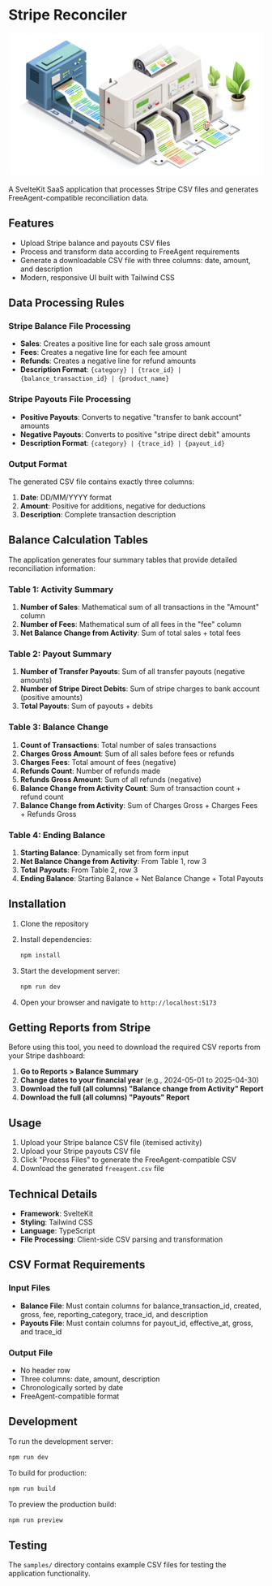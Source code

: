 # Stripe Reconciler

![Header](static/header.png)

A SvelteKit SaaS application that processes Stripe CSV files and generates FreeAgent-compatible reconciliation data.

## Features

- Upload Stripe balance and payouts CSV files
- Process and transform data according to FreeAgent requirements
- Generate a downloadable CSV file with three columns: date, amount, and description
- Modern, responsive UI built with Tailwind CSS

## Data Processing Rules

### Stripe Balance File Processing
- **Sales**: Creates a positive line for each sale gross amount
- **Fees**: Creates a negative line for each fee amount
- **Refunds**: Creates a negative line for refund amounts
- **Description Format**: `{category} | {trace_id} | {balance_transaction_id} | {product_name}`

### Stripe Payouts File Processing
- **Positive Payouts**: Converts to negative "transfer to bank account" amounts
- **Negative Payouts**: Converts to positive "stripe direct debit" amounts
- **Description Format**: `{category} | {trace_id} | {payout_id}`

### Output Format
The generated CSV file contains exactly three columns:
1. **Date**: DD/MM/YYYY format
2. **Amount**: Positive for additions, negative for deductions
3. **Description**: Complete transaction description

## Balance Calculation Tables

The application generates four summary tables that provide detailed reconciliation information:

### Table 1: Activity Summary
1. **Number of Sales**: Mathematical sum of all transactions in the "Amount" column
2. **Number of Fees**: Mathematical sum of all fees in the "fee" column  
3. **Net Balance Change from Activity**: Sum of total sales + total fees

### Table 2: Payout Summary
1. **Number of Transfer Payouts**: Sum of all transfer payouts (negative amounts)
2. **Number of Stripe Direct Debits**: Sum of stripe charges to bank account (positive amounts)
3. **Total Payouts**: Sum of payouts + debits

### Table 3: Balance Change
1. **Count of Transactions**: Total number of sales transactions
2. **Charges Gross Amount**: Sum of all sales before fees or refunds
3. **Charges Fees**: Total amount of fees (negative)
4. **Refunds Count**: Number of refunds made
5. **Refunds Gross Amount**: Sum of all refunds (negative)
6. **Balance Change from Activity Count**: Sum of transaction count + refund count
7. **Balance Change from Activity**: Sum of Charges Gross + Charges Fees + Refunds Gross

### Table 4: Ending Balance
1. **Starting Balance**: Dynamically set from form input
2. **Net Balance Change from Activity**: From Table 1, row 3
3. **Total Payouts**: From Table 2, row 3
4. **Ending Balance**: Starting Balance + Net Balance Change + Total Payouts

## Installation

1. Clone the repository
2. Install dependencies:
   ```bash
   npm install
   ```

3. Start the development server:
   ```bash
   npm run dev
   ```

4. Open your browser and navigate to `http://localhost:5173`

## Getting Reports from Stripe

Before using this tool, you need to download the required CSV reports from your Stripe dashboard:

1. **Go to Reports > Balance Summary**
2. **Change dates to your financial year** (e.g., 2024-05-01 to 2025-04-30)
3. **Download the full (all columns) "Balance change from Activity" Report**
4. **Download the full (all columns) "Payouts" Report**

## Usage

1. Upload your Stripe balance CSV file (itemised activity)
2. Upload your Stripe payouts CSV file
3. Click "Process Files" to generate the FreeAgent-compatible CSV
4. Download the generated `freeagent.csv` file

## Technical Details

- **Framework**: SvelteKit
- **Styling**: Tailwind CSS
- **Language**: TypeScript
- **File Processing**: Client-side CSV parsing and transformation

## CSV Format Requirements

### Input Files
- **Balance File**: Must contain columns for balance_transaction_id, created, gross, fee, reporting_category, trace_id, and description
- **Payouts File**: Must contain columns for payout_id, effective_at, gross, and trace_id

### Output File
- No header row
- Three columns: date, amount, description
- Chronologically sorted by date
- FreeAgent-compatible format

## Development

To run the development server:
```bash
npm run dev
```

To build for production:
```bash
npm run build
```

To preview the production build:
```bash
npm run preview
```

## Testing

The `samples/` directory contains example CSV files for testing the application functionality. 